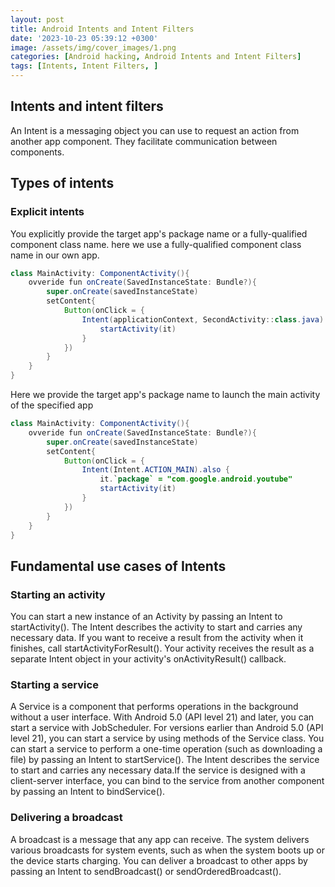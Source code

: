 ```yaml
---
layout: post
title: Android Intents and Intent Filters
date: '2023-10-23 05:39:12 +0300'
image: /assets/img/cover_images/1.png
categories: [Android hacking, Android Intents and Intent Filters]
tags: [Intents, Intent Filters, ]
---
```


## Intents and intent filters
An Intent is a messaging object you can use to request an action from another app component. They facilitate communication between components.

## Types of intents
### Explicit intents 
You explicitly provide the target app's package name or a fully-qualified component class name. here we use a fully-qualified component class name in our own app. 
```java
class MainActivity: ComponentActivity(){
    ovveride fun onCreate(SavedInstanceState: Bundle?){
        super.onCreate(savedInstanceState)
        setContent{
            Button(onClick = {
                Intent(applicationContext, SecondActivity::class.java).also {
                    startActivity(it)
                }
            })
        }
    }
}
```
Here we provide the target app's package name to launch the main activity of the specified app
```java
class MainActivity: ComponentActivity(){
    ovveride fun onCreate(SavedInstanceState: Bundle?){
        super.onCreate(savedInstanceState)
        setContent{
            Button(onClick = {
                Intent(Intent.ACTION_MAIN).also {
                    it.`package` = "com.google.android.youtube"
                    startActivity(it)
                }
            })
        }
    }
}
```
## Fundamental use cases of Intents
### Starting an activity
You can start a new instance of an Activity by passing an Intent to startActivity(). The Intent describes the activity to start and carries any necessary data. If you want to receive a result from the activity when it finishes, call startActivityForResult(). Your activity receives the result as a separate Intent object in your activity's onActivityResult() callback.

### Starting a service
A Service is a component that performs operations in the background without a user interface. With Android 5.0 (API level 21) and later, you can start a service with JobScheduler.
For versions earlier than Android 5.0 (API level 21), you can start a service by using methods of the Service class. You can start a service to perform a one-time operation (such as downloading a file) by passing an Intent to startService(). The Intent describes the service to start and carries any necessary data.If the service is designed with a client-server interface, you can bind to the service from another component by passing an Intent to bindService().

### Delivering a broadcast
A broadcast is a message that any app can receive. The system delivers various broadcasts for system events, such as when the system boots up or the device starts charging. You can deliver a broadcast to other apps by passing an Intent to sendBroadcast() or sendOrderedBroadcast().
